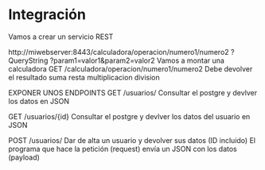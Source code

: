 # Integración

Vamos a crear un servicio REST

http://miwebserver:8443/calculadora/operacion/numero1/numero2 ? QueryString
                                                             ?param1=valor1&param2=valor2
Vamos a montar una calculadora
GET         /calculadora/operacion/numero1/numero2
Debe devolver el resultado
                        suma
                        resta
                        multiplicacion
                        division












EXPONER UNOS ENDPOINTS
GET             /usuarios/
                Consultar el postgre y devlver los datos en JSON
                
                
                
                
                
GET             /usuarios/{id}
                Consultar el postgre y devlver los datos del usuario en JSON





POST            /usuarios/
                Dar de alta un usuario y devolver sus datos (ID incluido)
    El programa que hace la petición (request) envía un JSON con los datos (payload)